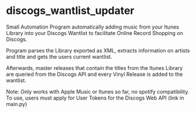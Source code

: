 # discogs_wantlist_updater

Small Automation Program automatically adding music from your Itunes Library into your Discogs Wantlist to facilitate Online Record Shopping on Discogs.

Program parses the Library exported as XML, extracts information on artists and title and gets the users current wantlist. 

Afterwards, master releases that contain the titles from the Itunes Library are queried from the Discogs API and every Vinyl Release is added to the wantlist.

Note: Only works with Apple Music or Itunes so far, no spotify compatibility. To use, users must apply for User Tokens for the Discogs Web API (link in main.py)
